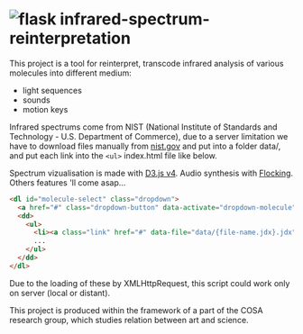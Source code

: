 # ![flask](https://raw.githubusercontent.com/nclslbrn/infrared-spectrum-reinterpretation/master/dist/images/favicon-flask.ico "Favicon of the website") infrared-spectrum-reinterpretation


This project is a tool for reinterpret, transcode infrared analysis of various molecules into different medium:
- light sequences
- sounds
- motion keys

Infrared spectrums come from NIST (National Institute of Standards and Technology - U.S. Department of Commerce),
due to a server limitation we have to download files manually from [nist.gov](http://webbook.nist.gov/chemistry/name-ser/)
and put into a folder data/, and put each link into the `<ul>` index.html file like below.

Spectrum vizualisation is made with [D3.js v4](https://github.com/d3/d3).
Audio synthesis with [Flocking](https://github.com/colinbdclark/Flocking).
Others features 'll come asap...


```html
<dl id="molecule-select" class="dropdown">
  <a href="#" class="dropdown-button" data-activate="dropdown-molecule">Select a molecule</a>
  <dd>
    <ul>
      <li><a class="link" href="#" data-file="data/{file-name.jdx}.jdx">Name of the molecule</a></li>
      ...
    </ul>
  </dd>
</dl>
```
Due to the loading of these by XMLHttpRequest,
this script could work only on server (local or distant).


This project is produced within the framework of a part of the COSA research group, which studies relation between art and science.

